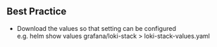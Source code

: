 ## Best Practice
- Download the values so that setting can be configured  
e.g. helm show values grafana/loki-stack > loki-stack-values.yaml


